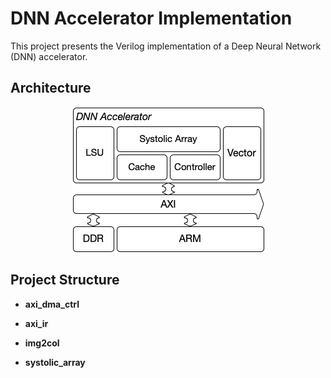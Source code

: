 # DNN Accelerator Implementation

This project presents the Verilog implementation of a Deep Neural Network (DNN) accelerator. 

## Architecture

<div align="center">
  <img src="../imgs/overview.png" alt="Overview">
</div>

## Project Structure
- **axi_dma_ctrl**

- **axi_ir** 

- **img2col** 

- **systolic_array** 
